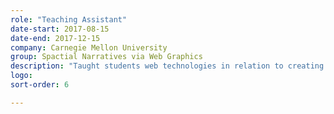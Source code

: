 ```yaml
---
role: "Teaching Assistant"
date-start: 2017-08-15
date-end: 2017-12-15
company: Carnegie Mellon University
group: Spactial Narratives via Web Graphics
description: "Taught students web technologies in relation to creating great web experiences. Creating and maintaining good code practices and how to design delightful experiences with entry level software development skills."
logo:
sort-order: 6

---
```

